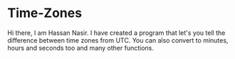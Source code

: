 # Time-Zones
Hi there, I am Hassan Nasir. I have created a program that let's you tell the difference between time zones from UTC. You can also convert to minutes, hours and seconds too and many other functions.

